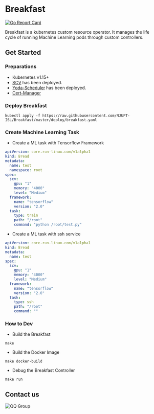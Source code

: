 # Breakfast

[![Go Report Card](https://goreportcard.com/badge/github.com/NJUPT-ISL/Breakfast)](https://goreportcard.com/report/github.com/NJUPT-ISL/Breakfast)

Breakfast is a kubernetes custom resource operator.
It manages the life cycle of running Machine 
Learning pods through custom controllers.

## Get Started

### Preparations

- Kubernetes v1.15+
- [SCV](https://github.com/NJUPT-ISL/SCV) has been deployed.
- [Yoda-Scheduler](https://github.com/NJUPT-ISL/Yoda-Scheduler) has been deployed.
- [Cert-Manager](https://cert-manager.io/)
### Deploy Breakfast
```shell
kubectl apply -f https://raw.githubusercontent.com/NJUPT-ISL/Breakfast/master/deploy/breakfast.yaml
```

### Create Machine Learning Task
- Create a ML task with Tensorflow Framework
```yaml
apiVersion: core.run-linux.com/v1alpha1
kind: Bread
metadata:
  name: test
  namespace: root
spec:
  scv:
    gpu: "1"
    memory: "4000"
    level: "Medium"
  framework:
    name: "tensorflow"
    version: "2.0"
  task:
    type: train
    path: "/root"
    command: "python /root/test.py"
```
- Create a ML task with ssh service
```yaml
apiVersion: core.run-linux.com/v1alpha1
kind: Bread
metadata:
  name: test
spec:
  scv:
    gpu: "1"
    memory: "4000"
    level: "Medium"
  framework:
    name: "tensorflow"
    version: "2.0"
  task:
    type: ssh
    path: "/root"
    command: ""
```

### How to Dev
- Build the Breakfast
```shell script
make 
```
- Build the Docker Image
```shell script
make docker-build
```
- Debug the Breakfast Controller
```shell script
make run
```

## Contact us
![QQ Group](https://github.com/NJUPT-ISL/Breakfast/blob/master/img/qrcode_1581334380545.jpg)